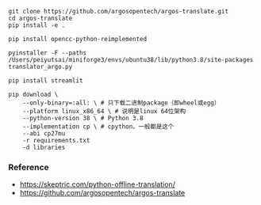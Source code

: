 ```
git clone https://github.com/argosopentech/argos-translate.git
cd argos-translate
pip install -e .
```

```
pip install opencc-python-reimplemented
```
```
pyinstaller -F --paths /Users/peiyutsai/miniforge3/envs/ubuntu38/lib/python3.8/site-packages translator_argo.py
```
```
pip install streamlit
```

```
pip download \
    --only-binary=:all: \ # 只下载二进制package（即wheel或egg）
    --platform linux_x86_64 \ # 说明是linux 64位架构
    --python-version 38 \ # Python 3.8
    --implementation cp \ # cpython，一般都是这个
    --abi cp27mu
    -r requirements.txt
    -d libraries

```
### Reference
* https://skeptric.com/python-offline-translation/
* https://github.com/argosopentech/argos-translate
